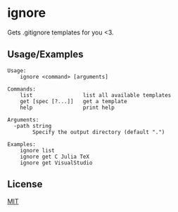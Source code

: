 # ignore

Gets .gitignore templates for you <3.

## Usage/Examples

```
Usage:
    ignore <command> [arguments]

Commands: 
    list                list all available templates
    get [spec [?...]]   get a template
    help                print help

Arguments:
  -path string
        Specify the output directory (default ".")

Examples:
    ignore list
    ignore get C Julia TeX
    ignore get VisualStudio
```

## License

[MIT](https://github.com/vilfa/ignore/blob/master/LICENSE)
